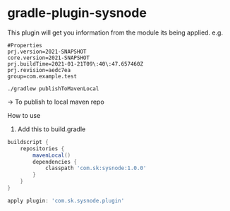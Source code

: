 # gradle-plugin-sysnode
This plugin will get you information from the module its being applied. 
e.g. 
```properties
#Properties
prj.version=2021-SNAPSHOT
core.version=2021-SNAPSHOT
prj.buildTime=2021-01-21T09\:40\:47.657460Z
prj.revision=aedc7ea
group=com.example.test

```

```shell
./gradlew publishToMavenLocal 
``` 
-> To publish to local maven repo

How to use
1. Add this to build.gradle
```gradle
buildscript {
    repositories {
        mavenLocal()
        dependencies {
            classpath 'com.sk:sysnode:1.0.0'
        }
    }
}

apply plugin: 'com.sk.sysnode.plugin'
```
